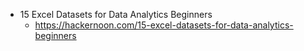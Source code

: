 
- 15 Excel Datasets for Data Analytics Beginners
    - https://hackernoon.com/15-excel-datasets-for-data-analytics-beginners